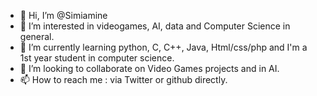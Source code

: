 - 👋 Hi, I’m @Simiamine
- 👀 I’m interested in videogames, AI, data and Computer Science in general.
- 🌱 I’m currently learning python, C, C++, Java, Html/css/php and I'm a 1st year student in computer science.
- 💞️ I’m looking to collaborate on Video Games projects and in AI.
- 📫 How to reach me : via Twitter or github directly.

<!---
Simiamine/Simiamine is a ✨ special ✨ repository because its `README.md` (this file) appears on your GitHub profile.
You can click the Preview link to take a look at your changes.
--->
